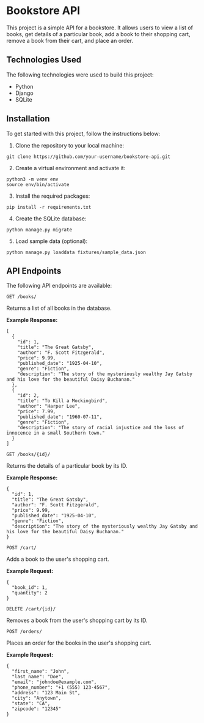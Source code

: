 # Bookstore API

This project is a simple API for a bookstore. It allows users to view a list of books, get details of a particular book, add a book to their shopping cart, remove a book from their cart, and place an order.

## Technologies Used

The following technologies were used to build this project:

- Python
- Django
- SQLite

## Installation

To get started with this project, follow the instructions below:

1. Clone the repository to your local machine:

```
git clone https://github.com/your-username/bookstore-api.git
```

2. Create a virtual environment and activate it:

```
python3 -m venv env
source env/bin/activate
```

3. Install the required packages:

```
pip install -r requirements.txt
```

4. Create the SQLite database:

```
python manage.py migrate
```

5. Load sample data (optional):

```
python manage.py loaddata fixtures/sample_data.json
```

## API Endpoints

The following API endpoints are available:

`GET /books/`

Returns a list of all books in the database.

**Example Response:**

```
[
  {
    "id": 1,
    "title": "The Great Gatsby",
    "author": "F. Scott Fitzgerald",
    "price": 9.99,
    "published_date": "1925-04-10",
    "genre": "Fiction",
    "description": "The story of the mysteriously wealthy Jay Gatsby and his love for the beautiful Daisy Buchanan."
  },
  {
    "id": 2,
    "title": "To Kill a Mockingbird",
    "author": "Harper Lee",
    "price": 7.99,
    "published_date": "1960-07-11",
    "genre": "Fiction",
    "description": "The story of racial injustice and the loss of innocence in a small Southern town."
  }
]

```

`GET /books/{id}/`

Returns the details of a particular book by its ID.

**Example Response:**

```
{
  "id": 1,
  "title": "The Great Gatsby",
  "author": "F. Scott Fitzgerald",
  "price": 9.99,
  "published_date": "1925-04-10",
  "genre": "Fiction",
  "description": "The story of the mysteriously wealthy Jay Gatsby and his love for the beautiful Daisy Buchanan."
}

```

`POST /cart/`

Adds a book to the user's shopping cart.

**Example Request:**

```
{
  "book_id": 1,
  "quantity": 2
}
```

`DELETE /cart/{id}/`

Removes a book from the user's shopping cart by its ID.

`POST /orders/`

Places an order for the books in the user's shopping cart.

**Example Request:**

```
{
  "first_name": "John",
  "last_name": "Doe",
  "email": "johndoe@example.com",
  "phone_number": "+1 (555) 123-4567",
  "address": "123 Main St",
  "city": "Anytown",
  "state": "CA",
  "zipcode": "12345"
}
```
